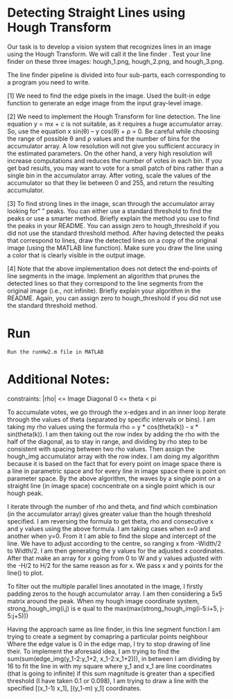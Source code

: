 # Detecting Straight Lines using Hough Transform

Our task is to develop a vision system that recognizes lines in an image using the Hough
Transform. We will call it the line finder . Test your line finder on these three images:
hough_1.png, hough_2.png, and hough_3.png.


The line finder pipeline is divided into four sub-parts, each corresponding to a program you
need to write. 

[1] We need to find the edge pixels in the image. Used the built-in edge
function to generate an edge image from the input gray-level image.

[2] We need to implement the Hough Transform for line detection. The line equation
y = mx + c is not suitable, as it requires a
huge accumulator array. So, use the equation
x sin(θ) – y cos(θ) + ρ = 0.
Be careful while choosing the range of possible θ and ρ values and the number of bins
for the accumulator array. A low resolution will not give you sufficient accuracy in the
estimated parameters. On the other hand, a very high resolution will increase
computations and reduces the number of votes in each bin. If you get bad results, you
may want to vote for a small patch of bins rather than a single bin in the accumulator
array. After voting, scale the values of the accumulator so that they lie between 0 and
255, and return the resulting accumulator.

[3] To find strong lines in the image, scan through the accumulator array looking for“ ”
peaks. You can either use a standard threshold to find the peaks or use a smarter
method. Briefly explain the method you use to find the peaks in your README. You
can assign zero to hough_threshold if you did not use the standard threshold method.
After having detected the peaks that correspond to lines, draw the detected lines on a
copy of the original image (using the MATLAB line function). Make sure you draw
the line using a color that is clearly visible in the output image. 

[4] Note that the above implementation does not detect the end-points of line segments in
the image. Implement an algorithm that prunes the detected lines so that they
correspond to the line segments from the original image (i.e., not infinite). Briefly
explain your algorithm in the README. Again, you can assign zero to
hough_threshold if you did not use the standard threshold method.

# Run 


```
Run the runHw2.m file in MATLAB
```

# Additional Notes:

constraints: |rho| <= Image Diagonal
             0 <= theta < pi

To accumulate votes, we go through the x-edges and in an 
inner loop iterate through the values of theta (separated
by specific intervals or bins). I am taking my rho values 
using the formula rho = y * cos(theta(k)) - x * sin(theta(k)).
I am then taking out the row index by adding the rho with the 
half of the diagonal, as to stay in range, and dividing by rho
step to be consistent with spacing between two rho values.
Then assign the hough_img accumulator array with the row index. 
I am doing my algorithm because it is based on the fact that for 
every point on image space there is a line in parametric space and 
for every line in image space there is point on parameter space.
By the above algorithm, the waves by a single point on a straight line 
(in image space) cocncentrate on a single point which is our hough peak. 


I iterate through the number of rho and theta, and find which 
combination (in the accumulator array) gives greater value than 
the hough threshold specified. I am reversing the formula to get 
theta, rho and consecutive x and y values using the above formula.
I am taking cases when x=0 and another when y=0. From it I am able 
to find the slope and intercept of the line. We have to adjust 
according to the centre, so ranging x from -Width/2 to Width/2. 
I am then generating the y values for the adjusted x coordinates.
After that make an array for x going from 0 to W and y values
adjusted with the -H/2 to H/2 for the same reason as for x.
We pass x and y points for the line() to plot. 

To filter out the multiple parallel lines annotated in the image, 
I firstly padding zeros to the hough accumulator array. I am then 
considering a 5x5 matrix around the peak. When my hough image 
coordinate system, strong_hough_img(i,j) is e
qual to the 
max(max(strong_hough_img(i-5:i+5, j-5:j+5))) 


Having the approach same as line finder, in this line segment function
I am trying to create a segment by comapring a particular points neighbour
Where the edge value is 0 in the edge map, I try to stop drawing of line 
their. To implement the aforesaid idea, I am trying to find the 
sum(sum(edge_img(y_1-2:y_1+2, x_1-2:x_1+2))), in between I am dividing 
by 16 to fit the line in with my square where y_1 and x_1 are 
line coordinates (that is going to infinite) if this sum magnitude is 
greater than a specified threshold (I have taken 0.1 or 0.098), 
I am trying to draw a line with the specified [(x_1-1) x_1], 
[(y_1-m) y_1] coordinates. 
